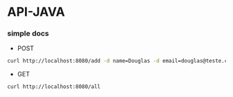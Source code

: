 # API-JAVA

### simple docs

- POST
```bash
curl http://localhost:8080/add -d name=Douglas -d email=douglas@teste.com
```

- GET
```bash
curl http://localhost:8080/all
```
